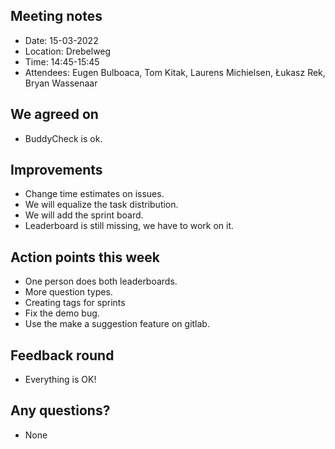 ## Meeting notes

* Date: 15-03-2022
* Location: Drebelweg
* Time: 14:45-15:45
* Attendees: Eugen Bulboaca, Tom Kitak, Laurens Michielsen, Łukasz Rek, Bryan Wassenaar

## We agreed on
* BuddyCheck is ok.

## Improvements
* Change time estimates on issues.
* We will equalize the task distribution.
* We will add the sprint board.
* Leaderboard is still missing, we have to work on it.

## Action points this week
* One person does both leaderboards.
* More question types.
* Creating tags for sprints
* Fix the demo bug.
* Use the make a suggestion feature on gitlab.

## Feedback round
* Everything is OK!

## Any questions?
* None